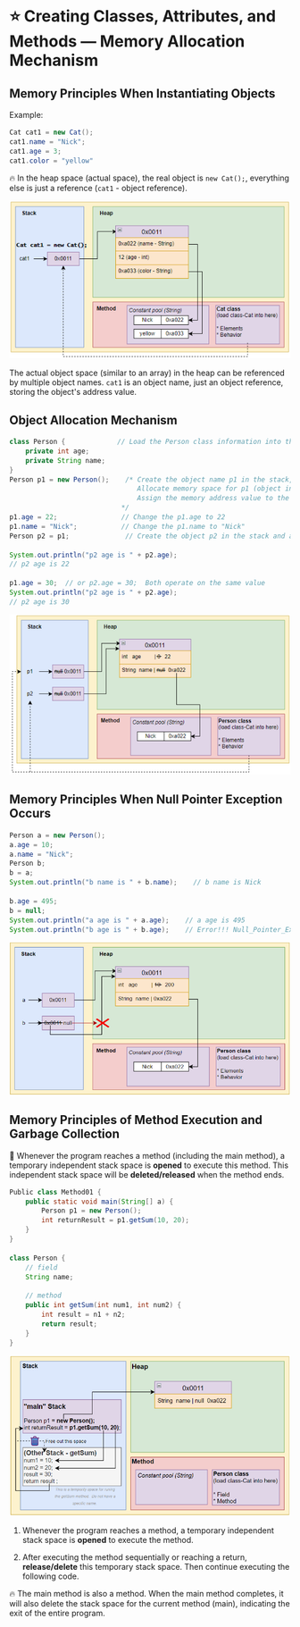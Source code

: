 # ⭐ Creating Classes, Attributes, and Methods — Memory Allocation Mechanism

## Memory Principles When Instantiating Objects

Example:

```java
Cat cat1 = new Cat();
cat1.name = "Nick"; 
cat1.age = 3;
cat1.color = "yellow"
```

🔥 In the heap space (actual space), the real object is `new Cat();`, everything else is just a reference (`cat1` - object reference).

![1](image/1.png)

The actual object space (similar to an array) in the heap can be referenced by multiple object names.
`cat1` is an object name, just an object reference, storing the object's address value.

## Object Allocation Mechanism

```java
class Person {             // Load the Person class information into the method area
    private int age;
    private String name;
}
Person p1 = new Person();    /* Create the object name p1 in the stack, at this point its value is null.
                                Allocate memory space for p1 (object instantiation) in the heap, including the corresponding Person field. At this point, the attribute values are default.
                                Assign the memory address value to the object p1. p1 points to the object.
                            */
p1.age = 22;                // Change the p1.age to 22
p1.name = "Nick";           // Change the p1.name to "Nick"
Person p2 = p1;              // Create the object p2 in the stack and assign the address value of p1 to p2. (p2 does not create new memory space; its address value is p1)

System.out.println("p2 age is " + p2.age);
// p2 age is 22

p1.age = 30;  // or p2.age = 30;  Both operate on the same value
System.out.println("p2 age is " + p2.age);
// p2 age is 30
```

![2](image/2.png)

## Memory Principles When Null Pointer Exception Occurs

```java
Person a = new Person();
a.age = 10;
a.name = "Nick";
Person b;
b = a;
System.out.println("b name is " + b.name);    // b name is Nick

b.age = 495;
b = null;    
System.out.println("a age is " + a.age);    // a age is 495
System.out.println("b age is " + b.age);    // Error!!! Null_Pointer_Exception, compiles successfully but an exception will occur.
```

![image4](image/3.png)

## Memory Principles of Method Execution and Garbage Collection

📌 Whenever the program reaches a method (including the main method), a temporary independent stack space is **opened** to execute this method.
This independent stack space will be **deleted/released** when the method ends.

```java
Public class Method01 {
    public static void main(String[] a) {
        Person p1 = new Person();
        int returnResult = p1.getSum(10, 20);  
    }
}

class Person {
    // field
    String name;

    // method
    public int getSum(int num1, int num2) {
        int result = n1 + n2;
        return result;
    }
}
```

![4](image/4.png)
1. Whenever the program reaches a method, a temporary independent stack space is **opened** to execute the method.

2. After executing the method sequentially or reaching a return, **release/delete** this temporary stack space. Then continue executing the following code.

🔥 The main method is also a method. When the main method completes, it will also delete the stack space for the current method (main), indicating the exit of the entire program.